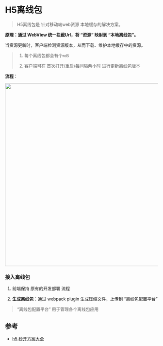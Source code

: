 # H5离线包
> H5离线包是 针对移动端web资源 本地缓存的解决方案。

**原理：通过 WebView 统一拦截Url，将 “资源” 映射到 “本地离线包”。**

当资源更新时，客户端检测资源版本，从而下载、维护本地缓存中的资源。
> 1. 每个离线包都会有个`md5`
> 
> 2. 客户端可在 首次打开/重启/每间隔两小时 进行更新离线包版本

**流程**：

<img src="https://p6.music.126.net/obj/wo3DlcOGw6DClTvDisK1/7747115528/a3ef/810c/cbd5/d6652b5ae0b7526c3133e28294946071.png" width="600px" />


### 接入离线包
1. 前端保持 原有的开发部署 流程

2. **生成离线包**：通过 webpack plugin 生成压缩文件，上传到 “离线包配置平台” 
> “离线包配置平台” 用于管理各个离线包应用

## 参考
- [h5 秒开方案大全](http://www.alloyteam.com/2019/10/h5-performance-optimize/comment-page-1/#prettyPhoto)

